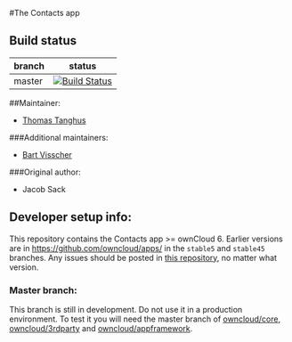 #The Contacts app

Build status
------------

| branch      | status |
| ----------- | ------ |
| master      | [![Build Status](https://travis-ci.org/owncloud/contacts.png?branch=master)](https://travis-ci.org/owncloud/contacts) |


##Maintainer:
- [Thomas Tanghus](https://github.com/tanghus)

###Additional maintainers:
- [Bart Visscher](https://github.com/bartv2)
 
###Original author:
 - Jacob Sack

Developer setup info:
---------------------

This repository contains the Contacts app >= ownCloud 6. Earlier versions are in 
https://github.com/owncloud/apps/ in the `stable5` and `stable45` branches.
Any issues should be posted in [this repository](https://github.com/owncloud/contacts/issues), no matter what version.

### Master branch:
This branch is still in development. Do not use it in a production environment.
To test it you will need the master branch of [owncloud/core](https://github.com/owncloud/core),
[owncloud/3rdparty](https://github.com/owncloud/3rdparty) and 
[owncloud/appframework](https://github.com/owncloud/appframework).

